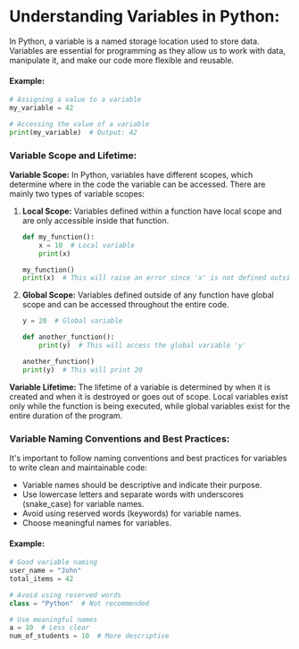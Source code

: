 # Understanding Variables in Python:

In Python, a variable is a named storage location used to store data. Variables are essential for programming as they allow us to work with data, manipulate it, and make our code more flexible and reusable. 

#### Example:

```python
# Assigning a value to a variable
my_variable = 42

# Accessing the value of a variable
print(my_variable)  # Output: 42
```

### Variable Scope and Lifetime:

**Variable Scope:** In Python, variables have different scopes, which determine where in the code the variable can be accessed. There are mainly two types of variable scopes:

1. **Local Scope:** Variables defined within a function have local scope and are only accessible inside that function.
   
   ```python
   def my_function():
       x = 10  # Local variable
       print(x)
   
   my_function()
   print(x)  # This will raise an error since 'x' is not defined outside the function.
   ```

2. **Global Scope:** Variables defined outside of any function have global scope and can be accessed throughout the entire code.

   ```python
   y = 20  # Global variable

   def another_function():
       print(y)  # This will access the global variable 'y'

   another_function()
   print(y)  # This will print 20
   ```

**Variable Lifetime:** The lifetime of a variable is determined by when it is created and when it is destroyed or goes out of scope. Local variables exist only while the function is being executed, while global variables exist for the entire duration of the program.

### Variable Naming Conventions and Best Practices:

It's important to follow naming conventions and best practices for variables to write clean and maintainable code:

- Variable names should be descriptive and indicate their purpose.
- Use lowercase letters and separate words with underscores (snake_case) for variable names.
- Avoid using reserved words (keywords) for variable names.
- Choose meaningful names for variables.

#### Example:

```python
# Good variable naming
user_name = "John"
total_items = 42

# Avoid using reserved words
class = "Python"  # Not recommended

# Use meaningful names
a = 10  # Less clear
num_of_students = 10  # More descriptive
```
